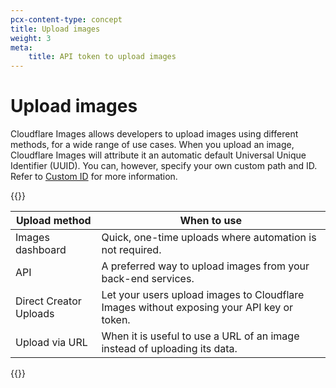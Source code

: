 ```yaml
---
pcx-content-type: concept
title: Upload images
weight: 3
meta:
    title: API token to upload images
---
```


# Upload images

Cloudflare Images allows developers to upload images using different methods, for a wide range of use cases. When you upload an image, Cloudflare Images will attribute it an automatic default Universal Unique Identifier (UUID). You can, however, specify your own custom path and ID. Refer to [Custom ID](/images/cloudflare-images/upload-images/custom-id/) for more information.

{{<table-wrap>}}

Upload method          | When to use
---------------------- | -----------
Images dashboard       | Quick, one-time uploads where automation is not required.
API                    | A preferred way to upload images from your back-end services.
Direct Creator Uploads | Let your users upload images to Cloudflare Images without exposing your API key or token.
Upload via URL         | When it is useful to use a URL of an image instead of uploading its data.

{{</table-wrap>}}